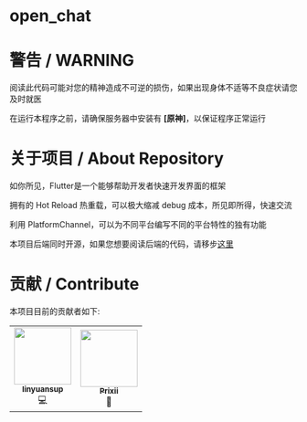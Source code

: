 # open_chat

# 警告  / WARNING

阅读此代码可能对您的精神造成不可逆的损伤，如果出现身体不适等不良症状请您及时就医

在运行本程序之前，请确保服务器中安装有 **[原神]**，以保证程序正常运行

# 关于项目 / About Repository

如你所见，Flutter是一个能够帮助开发者快速开发界面的框架

拥有的 Hot Reload 热重载，可以极大缩减 debug 成本，所见即所得，快速交流

利用 PlatformChannel，可以为不同平台编写不同的平台特性的独有功能

本项目后端同时开源，如果您想要阅读后端的代码，请移步[这里](https://github.com/linyuansup/open_chat_go)

# 贡献 / Contribute

本项目目前的贡献者如下:

<table>
  <tr>
    <td align="center"><a href="https://github.com/linyuansup"><img src="https://avatars.githubusercontent.com/u/49548096?v=4" width="100px;" alt=""/><br /><sub><b>linyuansup</b></sub></a><br />💻</a></td>
    <td align="center"><a href="https://github.com/Prixii"><img src="https://avatars.githubusercontent.com/u/87805157?s=400&u=ad791ac937be1f3b09fd13402055be13dab7338b&v=4" width="100px;" alt=""/><br /><sub><b>Prixii</b></sub></a><br />🧊</td>
